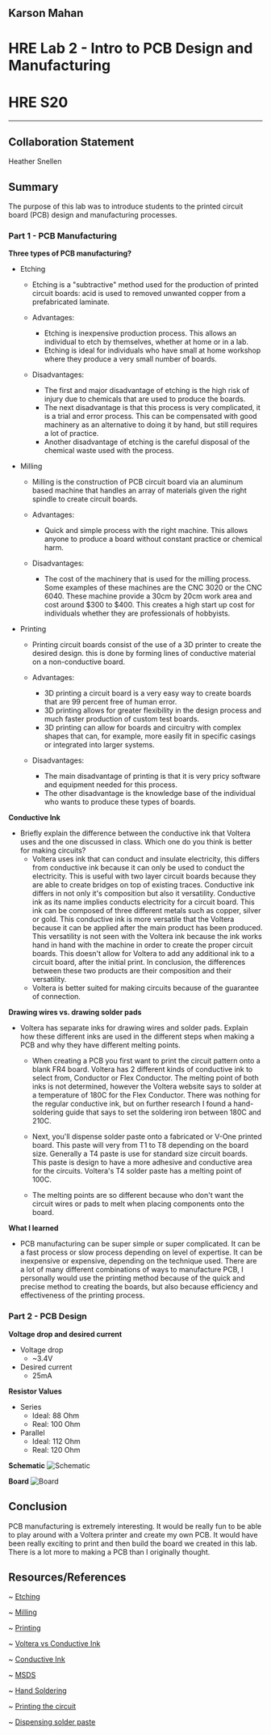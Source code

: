 ## Karson Mahan
# HRE Lab 2 - Intro to PCB Design and Manufacturing
# HRE S20
------------------------------------------------
## Collaboration Statement
Heather Snellen

## Summary
The purpose of this lab was to introduce students to the printed circuit board (PCB) design and manufacturing processes.

### Part 1 - PCB Manufacturing

**Three types of PCB manufacturing?**
- Etching  
    - Etching is a "subtractive" method used for the production of printed circuit boards: acid is used to removed unwanted copper from a prefabricated laminate. 

    - Advantages:
        - Etching is inexpensive production process. This allows an individual to etch by themselves, whether at home or in a lab. 
        - Etching is ideal for individuals who have small at home workshop where they produce a very small number of boards.
    - Disadvantages:
        - The first and major disadvantage of etching is the high risk of injury due to chemicals that are used to produce the boards.
        - The next disadvantage is that this process is very complicated, it is a trial and error process. This can be compensated with good machinery as an alternative to doing it by hand, but still requires a lot of practice. 
        - Another disadvantage of etching is the careful disposal of the chemical waste used with the process. 

- Milling  
    - Milling is the construction of PCB circuit board via an aluminum based machine that handles an array of materials given the right spindle to create circuit boards. 

    - Advantages:
        - Quick and simple process with the right machine. This allows anyone to produce a board without constant practice or chemical harm. 
    - Disadvantages:
        - The cost of the machinery that is used for the milling process. Some examples of these machines are the CNC 3020 or the CNC 6040. These machine provide a 30cm by 20cm work area and cost around $300 to $400. This creates a high start up cost for individuals whether they are professionals of hobbyists. 

- Printing
    - Printing circuit boards consist of the use of a 3D printer to create the desired design. this is done by forming lines of conductive material on a non-conductive board. 

    - Advantages:
        - 3D printing a circuit board is a very easy way to create boards that are 99 percent free of human error. 
        - 3D printing allows for greater flexibility in the design process and much faster production of custom test boards. 
        - 3D printing can allow for boards and circuitry with complex shapes that can, for example, more easily fit in specific casings or integrated into larger systems. 
    - Disadvantages:
        - The main disadvantage of printing is that it is very pricy software and equipment needed for this process. 
        - The other disadvantage is the knowledge base of the individual who wants to produce these types of boards.

**Conductive Ink**
- Briefly explain the difference between the conductive ink that Voltera uses and the one discussed in class. Which one do you think is better for making circuits?
    - Voltera uses ink that can conduct and insulate electricity, this differs from conductive ink because it can only be used to conduct the electricity. This is useful with two layer circuit boards because they are able to create bridges on top of existing traces. Conductive ink differs in not only it's composition but also it versatility. Conductive ink as its name implies conducts electricity for a circuit board. This ink can be composed of three different metals such as copper, silver or gold. This conductive ink is more versatile that the Voltera because it can be applied after the main product has been produced. This versatility is not seen with the Voltera ink because the ink works hand in hand with the machine in order to create the proper circuit boards. This doesn't allow for Voltera to add any additional ink to a circuit board, after the initial print. In conclusion, the differences between these two products are their composition and their versatility.
    - Voltera is better suited for making circuits because of the guarantee of connection.

**Drawing wires vs. drawing solder pads**
- Voltera has separate inks for drawing wires and solder pads. Explain how these different inks are used in the different steps when making a PCB and why they have different melting points.

    - When creating a PCB you first want to print the circuit pattern onto a blank FR4 board. Voltera has 2 different kinds of conductive ink to select from, Conductor or Flex Conductor. The melting point of both inks is not determined, however the Voltera website says to solder at a temperature of 180C for the Flex Conductor. There was nothing for the regular conductive ink, but on further research I found a hand-soldering guide that says to set the soldering iron between 180C and 210C.
    
    - Next, you'll dispense solder paste onto a fabricated or V-One printed board. This paste will very from T1 to T8 depending on the board size. Generally a T4 paste is use for standard size circuit boards. This paste is design to have a more adhesive and conductive area for the circuits. Voltera's T4 solder paste has a melting point of 100C.

    - The melting points are so different because who don't want the circuit wires or pads to melt when placing components onto the board.

**What I learned**
- PCB manufacturing can be super simple or super complicated. It can be a fast process or slow process depending on level of expertise. It can be inexpensive or expensive, depending on the technique used. There are a lot of many different combinations of ways to manufacture PCB, I personally would use the printing method because of the quick and precise method to creating the boards, but also because efficiency and effectiveness of the printing process.


### Part 2 - PCB Design 

**Voltage drop and desired current**
- Voltage drop
    - ~3.4V
- Desired current
    - 25mA

**Resistor Values**
- Series
    - Ideal: 88 Ohm
    - Real: 100 Ohm
- Parallel
    - Ideal: 112 Ohm
    - Real: 120 Ohm

**Schematic**
![Schematic](./schematic.png)

**Board**
![Board](./board.png)

## Conclusion
PCB manufacturing is extremely interesting. It would be really fun to be able to play around with a Voltera printer and create my own PCB. It would have been really exciting to print and then build the board we created in this lab. 
There is a lot more to making a PCB than I originally thought.

## Resources/References
~ [Etching](https://fritzing.org/learning/tutorials/pcb-production-tutorials/diy-pcb-etching/)

~ [Milling](https://hackaday.com/2018/01/04/guide-why-etch-when-you-can-mill/)

~ [Printing](https://all3dp.com/2/pcb-3d-printer-all-about-3d-printed-circuit-boards/)

~ [Voltera vs Conductive Ink](https://www.slashgear.com/voltera-brings-the-convenience-of-printing-to-circuit-boards-12368686
)

~ [Conductive Ink](https://interestingengineering.com/what-is-conductive-ink-technology-and-how-is-it-used)

~ [MSDS](https://www.voltera.io/docs/sds/)

~ [Hand Soldering](https://www.voltera.io/docs/hand-soldering/)

~ [Printing the circuit](https://www.voltera.io/docs/hello-world/printing-the-circuit/)

~ [Dispensing solder paste](https://www.voltera.io/docs/hello-world/dispensing-solder-paste/)

